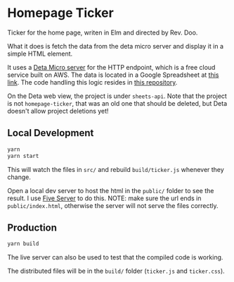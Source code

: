 # Homepage Ticker

Ticker for the home page, writen in Elm and directed by Rev. Doo.

What it does is fetch the data from the deta micro server and display it in a simple HTML element.

It uses a [Deta Micro server](https://docs.deta.sh/docs/micros/about/) for the HTTP endpoint, which is a free cloud service built on AWS. The data is located in a Google Spreadsheet at [this link](https://docs.google.com/spreadsheets/d/1E7MW3HpJJNEtByxD2Ej55V60q9OU13t7rGy_le5FcTo/edit?usp=sharing). The code handling this logic resides in [this repository](https://github.com/e3c-summer-worker/google-sheets).

On the Deta web view, the project is under `sheets-api`. Note that the project is not `homepage-ticker`, that was an old one that should be deleted, but Deta doesn't allow project deletions yet!

## Local Development

```bash
yarn
yarn start
```

This will watch the files in `src/` and rebuild `build/ticker.js` whenever they change.

Open a local dev server to host the html in the `public/` folder to see the result. I use [Five Server](https://marketplace.visualstudio.com/items?itemName=yandeu.five-server) to do this. NOTE: make sure the url ends in `public/index.html`, otherwise the server will not serve the files correctly.

## Production

```bash
yarn build
```

The live server can also be used to test that the compiled code is working.

The distributed files will be in the `build/` folder (`ticker.js` and `ticker.css`).
